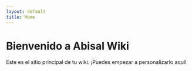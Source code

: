 ```yaml
---
layout: default
title: Home
---
```


# Bienvenido a Abisal Wiki

Este es el sitio principal de tu wiki. ¡Puedes empezar a personalizarlo aquí!